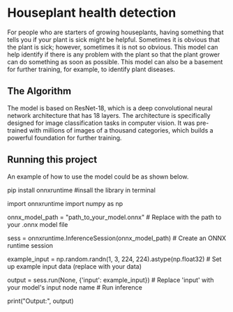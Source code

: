 # Houseplant health detection

For people who are starters of growing houseplants, having something that tells you if your plant is sick might be helpful. Sometimes it is obvious that the plant is sick; however, sometimes it is not so obvious. This model can help identify if there is any problem with the plant so that the plant grower can do something as soon as possible.
This model can also be a basement for further training, for example, to identify plant diseases.

## The Algorithm

The model is based on ResNet-18, which is a deep convolutional neural network architecture that has 18 layers. The architecture is specifically designed for image classification tasks in computer vision. It was pre-trained with millions of images of a thousand categories, which builds a powerful foundation for further training.

## Running this project

An example of how to use the model could be as shown below.

pip install onnxruntime #insall the library in terminal

import onnxruntime
import numpy as np

onnx_model_path = "path_to_your_model.onnx"  # Replace with the path to your .onnx model file

sess = onnxruntime.InferenceSession(onnx_model_path) # Create an ONNX runtime session

example_input = np.random.randn(1, 3, 224, 224).astype(np.float32) # Set up example input data (replace with your data)

output = sess.run(None, {'input': example_input})  # Replace 'input' with your model's input node name # Run inference

print("Output:", output)
